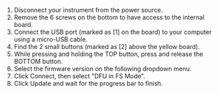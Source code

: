 1. Disconnect your instrument from the power source.
2. Remove the 6 screws on the bottom to have access to the internal board.
3. Connect the USB port (marked as [1] on the board) to your computer using a micro-USB cable.
4. Find the 2 small buttons (marked as [2] above the yellow board).
5. While pressing and holding the TOP button, press and release the BOTTOM button.
6. Select the firmware version on the following dropdown menu.
7. Click Connect, then select "DFU in FS Mode".
8. Click Update and wait for the progress bar to finish.
